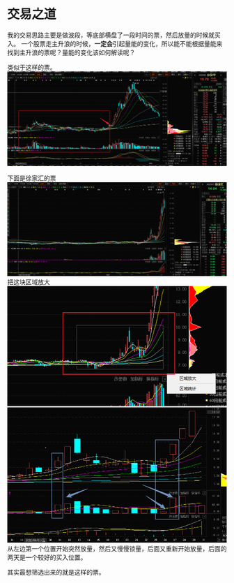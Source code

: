 # 交易之道
我的交易思路主要是做波段，等底部横盘了一段时间的票，然后放量的时候就买入。
一个股票走主升浪的时候，**一定会**引起量能的变化，所以能不能根据量能来找到主升浪的票呢？量能的变化该如何解读呢？

类似于这样的票。
![](images/Pasted%20image%2020220515202704.png)

下面是徐家汇的票
![](images/Pasted%20image%2020220515212909.png)
把这块区域放大
![](images/Pasted%20image%2020220515213003.png)
![](images/Pasted%20image%2020220515214131.png)
从左边第一个位置开始突然放量，然后又慢慢锁量，后面又重新开始放量，后面的两天是一个较好的买入位置。

其实最想筛选出来的就是这样的票。
